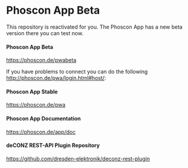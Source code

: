 # Phoscon App Beta

This repository is reactivated for you. 
The Phoscon App has a new beta version there you can test now.

#### Phoscon App Beta
<https://phoscon.de/pwabeta>

If you have problems to connect you can do the following
http://phoscon.de/pwa/login.html#host/<ip adress>:<port>

#### Phoscon App Stable
<https://phoscon.de/pwa>

#### Phoscon App Documentation
<https://phoscon.de/app/doc>

#### deCONZ REST-API Plugin Repository
<https://github.com/dresden-elektronik/deconz-rest-plugin>
